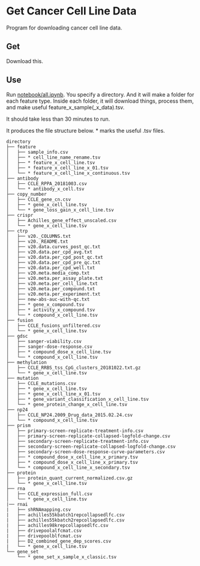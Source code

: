# Get Cancer Cell Line Data

Program for downloading cancer cell line data.

## Get

Download this.

## Use

Run [notebook/all.ipynb](notebook/all.ipynb). You specify a directory. And it will make a folder for each feature type. Inside each folder, it will download things, process them, and make useful feature_x_sample(\_x_data).tsv.

It should take less than 30 minutes to run.

It produces the file structure below. \* marks the useful .tsv files.

```
directory
├── feature
│   ├── sample_info.csv
│   ├── * cell_line_name_rename.tsv
│   ├── * feature_x_cell_line.tsv
│   ├── * feature_x_cell_line_x_01.tsv
│   └── * feature_x_cell_line_x_continuous.tsv
├── antibody
│   ├── CCLE_RPPA_20181003.csv
│   └── * antibody_x_cell.tsv
├── copy_number
│   ├── CCLE_gene_cn.csv
│   ├── * gene_x_cell_line.tsv
│   └── * gene_loss_gain_x_cell_line.tsv
├── crispr
│   ├── Achilles_gene_effect_unscaled.csv
│   └── * gene_x_cell_line.tsv
├── ctrp
│   ├── v20._COLUMNS.txt
│   ├── v20._README.txt
│   ├── v20.data.curves_post_qc.txt
│   ├── v20.data.per_cpd_avg.txt
│   ├── v20.data.per_cpd_post_qc.txt
│   ├── v20.data.per_cpd_pre_qc.txt
│   ├── v20.data.per_cpd_well.txt
│   ├── v20.meta.media_comp.txt
│   ├── v20.meta.per_assay_plate.txt
│   ├── v20.meta.per_cell_line.txt
│   ├── v20.meta.per_compound.txt
│   ├── v20.meta.per_experiment.txt
│   ├── new-abs-auc-with-qc.txt
│   ├── * gene_x_compound.tsv
│   ├── * activity_x_compound.tsv
│   └── * compound_x_cell_line.tsv
├── fusion
│   ├── CCLE_fusions_unfiltered.csv
│   └── * gene_x_cell_line.tsv
├── gdsc
│   ├── sanger-viability.csv
│   ├── sanger-dose-response.csv
│   ├── * compound_dose_x_cell_line.tsv
│   └── * compound_x_cell_line.tsv
├── methylation
│   ├── CCLE_RRBS_tss_CpG_clusters_20181022.txt.gz
│   └── * gene_x_cell_line.tsv
├── mutation
│   ├── CCLE_mutations.csv
│   ├── * gene_x_cell_line.tsv
│   ├── * gene_x_cell_line_x_01.tsv
│   ├── * gene_variant_classification_x_cell_line.tsv
│   └── * gene_protein_change_x_cell_line.tsv
├── np24
│   ├── CCLE_NP24.2009_Drug_data_2015.02.24.csv
│   └── * compound_x_cell_line.tsv
├── prism
│   ├── primary-screen-replicate-treatment-info.csv
│   ├── primary-screen-replicate-collapsed-logfold-change.csv
│   ├── secondary-screen-replicate-treatment-info.csv
│   ├── secondary-screen-replicate-collapsed-logfold-change.csv
│   ├── secondary-screen-dose-response-curve-parameters.csv
│   ├── * compound_dose_x_cell_line_x_primary.tsv
│   ├── * compound_dose_x_cell_line_x_primary.tsv
│   └── * compound_x_cell_line_x_secondary.tsv
├── protein
│   ├── protein_quant_current_normalized.csv.gz
│   └── * gene_x_cell_line.tsv
├── rna
│   ├── CCLE_expression_full.csv
│   └── * gene_x_cell_line.tsv
|── rnai
|   ├── shRNAmapping.csv
|   ├── achilles55kbatch1repcollapsedlfc.csv
|   ├── achilles55kbatch2repcollapsedlfc.csv
|   ├── achilles98krepcollapsedlfc.csv
|   ├── drivepoolalfcmat.csv
|   ├── drivepoolblfcmat.csv
|   ├── D2_combined_gene_dep_scores.csv
|   └── * gene_x_cell_line.tsv
└── gene_set
    └── * gene_set_x_sample_x_classic.tsv
```
